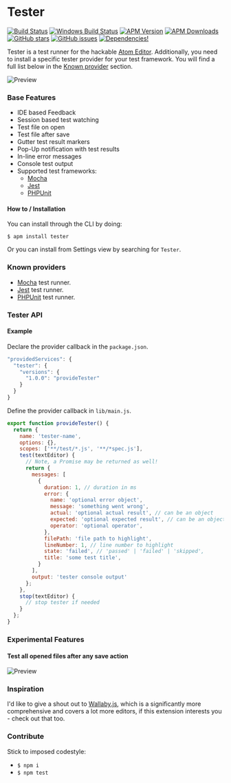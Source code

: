 # Tester

[![Build Status](https://travis-ci.org/yacut/tester.svg)](https://travis-ci.org/yacut/tester)
[![Windows Build Status](https://ci.appveyor.com/api/projects/status/github/yacut/tester?svg=true)](https://ci.appveyor.com/api/projects/status/github/yacut/tester)
[![APM Version](https://img.shields.io/apm/v/tester.svg)](https://atom.io/packages/tester)
[![APM Downloads](https://img.shields.io/apm/dm/tester.svg)](https://atom.io/packages/tester)
[![GitHub stars](https://img.shields.io/github/stars/yacut/tester.svg)](https://github.com/yacut/tester/stargazers)
[![GitHub issues](https://img.shields.io/github/issues/yacut/tester.svg)](https://github.com/yacut/tester/issues)
[![Dependencies!](https://img.shields.io/david/yacut/Tester.svg)](https://david-dm.org/yacut/tester)

Tester is a test runner for the hackable [Atom Editor](http://atom.io). Additionally, you need to install a specific tester provider for your test framework. You will find a full list below in the [Known provider](#known-providers) section.

![Preview](https://raw.githubusercontent.com/yacut/tester/master/preview.gif)

### Base Features
- IDE based Feedback
- Session based test watching
- Test file on open
- Test file after save
- Gutter test result markers
- Pop-Up notification with test results
- In-line error messages
- Console test output
- Supported test frameworks:
  * [Mocha](https://mochajs.org/)
  * [Jest](https://github.com/facebook/jest)
  * [PHPUnit](https://phpunit.de/)

#### How to / Installation

You can install through the CLI by doing:

```
$ apm install tester
```

Or you can install from Settings view by searching for `Tester`.

### Known providers

* [Mocha](https://atom.io/packages/tester-mocha) test runner.
* [Jest](https://atom.io/packages/tester-jest) test runner.
* [PHPUnit](https://atom.io/packages/tester-phpunit) test runner.

### Tester API

#### Example

Declare the provider callback in the `package.json`.

```js
"providedServices": {
  "tester": {
    "versions": {
      "1.0.0": "provideTester"
    }
  }
}
```

Define the provider callback in `lib/main.js`.

```js
export function provideTester() {
  return {
    name: 'tester-name',
    options: {},
    scopes: ['**/test/*.js', '**/*spec.js'],
    test(textEditor) {
      // Note, a Promise may be returned as well!
      return {
        messages: [
          {
            duration: 1, // duration in ms
            error: {
              name: 'optional error object',
              message: 'something went wrong',
              actual: 'optional actual result', // can be an object
              expected: 'optional expected result', // can be an object
              operator: 'optional operator',
            },
            filePath: 'file path to highlight',
            lineNumber: 1, // line number to highlight
            state: 'failed', // 'passed' | 'failed' | 'skipped',
            title: 'some test title',
          }
        ],
        output: 'tester console output'
      };
    },
    stop(textEditor) {
      // stop tester if needed
    }
  };
}
```

### Experimental Features

#### Test all opened files after any save action

![Preview](https://raw.githubusercontent.com/yacut/tester/master/resources/test-all-opened-files-preview.gif)

### Inspiration

I'd like to give a shout out to [Wallaby.js](https://wallabyjs.com/), which is a significantly more comprehensive and covers a lot more editors, if this extension interests you - check out that too.

### Contribute

Stick to imposed codestyle:

* `$ npm i`
* `$ npm test`
